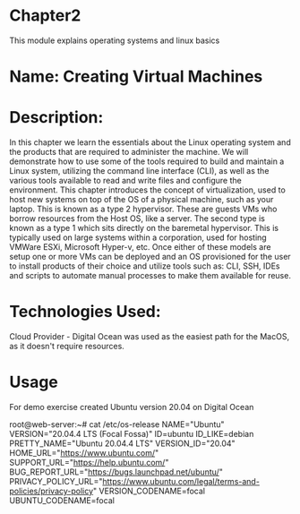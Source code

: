 # Chapter2
This module explains operating systems and linux basics

# Name: Creating Virtual Machines


# Description: 

  In this chapter we learn the essentials about the Linux operating system and the products that are required to administer the machine. We will
  demonstrate how to use some of the tools required to build and maintain a Linux system, utilizing the command line interface (CLI), as well as
  the various tools available to read and write files and configure the environment. This chapter introduces the concept of virtualization, used to
  host new systems on top of the OS of a physical machine, such as your laptop. This is known as a type 2 hypervisor. These are guests VMs who borrow 
  resources from the Host OS, like a server. The second type is known as a type 1 which sits directly on the baremetal hypervisor. This is typically 
  used on large systems within a corporation, used for hosting VMWare ESXi, Microsoft Hyper-v, etc. Once either of these models are setup one or more 
  VMs can be deployed and an OS provisioned for the user to install products of their choice and utilize tools such as: CLI, SSH, IDEs and scripts to 
  automate manual processes to make them available for reuse.  

# Technologies Used:

  Cloud Provider - Digital Ocean was used as the easiest path for the MacOS, as it doesn't require resources.

# Usage

  For demo exercise created Ubuntu version 20.04 on Digital Ocean

  root@web-server:~# cat /etc/os-release 
  NAME="Ubuntu"
  VERSION="20.04.4 LTS (Focal Fossa)"
  ID=ubuntu
  ID_LIKE=debian
  PRETTY_NAME="Ubuntu 20.04.4 LTS"
  VERSION_ID="20.04"
  HOME_URL="https://www.ubuntu.com/"
  SUPPORT_URL="https://help.ubuntu.com/"
  BUG_REPORT_URL="https://bugs.launchpad.net/ubuntu/"
  PRIVACY_POLICY_URL="https://www.ubuntu.com/legal/terms-and-policies/privacy-policy"
  VERSION_CODENAME=focal
  UBUNTU_CODENAME=focal

